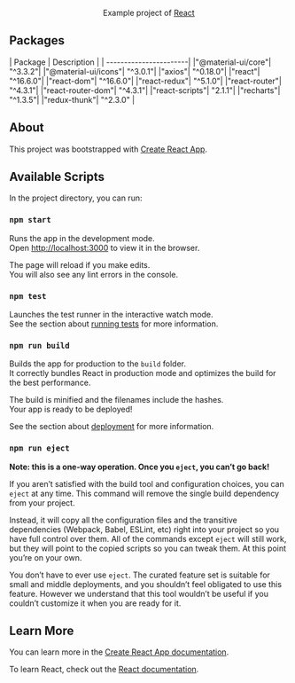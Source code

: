 <p align="center">
  Example project of <a href="https://facebook.github.io/react">React</a>
</p>


## Packages

| Package  | Description |
| -----------------------|
|"@material-ui/core"| "^3.3.2"|
|"@material-ui/icons"| "^3.0.1"|
|"axios"| "^0.18.0"|
|"react"| "^16.6.0"|
|"react-dom"| "^16.6.0"|
|"react-redux"| "^5.1.0"|
|"react-router"| "^4.3.1"|
|"react-router-dom"| "^4.3.1"|
|"react-scripts"| "2.1.1"|
|"recharts"| "^1.3.5"|
|"redux-thunk"| "^2.3.0" |

## About

This project was bootstrapped with [Create React App](https://github.com/facebook/create-react-app).

## Available Scripts

In the project directory, you can run:

### `npm start`

Runs the app in the development mode.<br>
Open [http://localhost:3000](http://localhost:3000) to view it in the browser.

The page will reload if you make edits.<br>
You will also see any lint errors in the console.

### `npm test`

Launches the test runner in the interactive watch mode.<br>
See the section about [running tests](https://facebook.github.io/create-react-app/docs/running-tests) for more information.

### `npm run build`

Builds the app for production to the `build` folder.<br>
It correctly bundles React in production mode and optimizes the build for the best performance.

The build is minified and the filenames include the hashes.<br>
Your app is ready to be deployed!

See the section about [deployment](https://facebook.github.io/create-react-app/docs/deployment) for more information.

### `npm run eject`

**Note: this is a one-way operation. Once you `eject`, you can’t go back!**

If you aren’t satisfied with the build tool and configuration choices, you can `eject` at any time. This command will remove the single build dependency from your project.

Instead, it will copy all the configuration files and the transitive dependencies (Webpack, Babel, ESLint, etc) right into your project so you have full control over them. All of the commands except `eject` will still work, but they will point to the copied scripts so you can tweak them. At this point you’re on your own.

You don’t have to ever use `eject`. The curated feature set is suitable for small and middle deployments, and you shouldn’t feel obligated to use this feature. However we understand that this tool wouldn’t be useful if you couldn’t customize it when you are ready for it.

## Learn More

You can learn more in the [Create React App documentation](https://facebook.github.io/create-react-app/docs/getting-started).

To learn React, check out the [React documentation](https://reactjs.org/).

